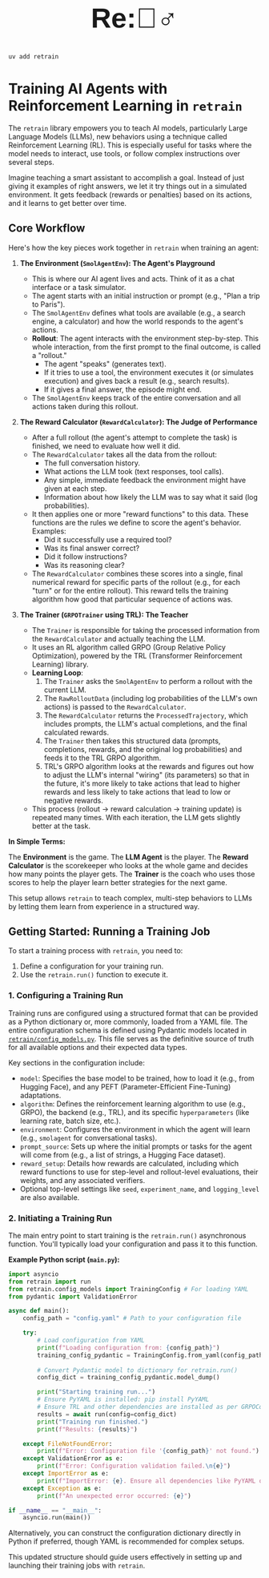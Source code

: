 <div align="center">
<h1 style="font-family: Helvetica, Arial, sans-serif; font-weight: bold; font-size: 4em;">
Re:🏋️‍♂️
</h1>
</div>

```bash
uv add retrain
```

# Training AI Agents with Reinforcement Learning in `retrain`

The `retrain` library empowers you to teach AI models, particularly Large Language Models (LLMs), new behaviors using a technique called Reinforcement Learning (RL). This is especially useful for tasks where the model needs to interact, use tools, or follow complex instructions over several steps.

Imagine teaching a smart assistant to accomplish a goal. Instead of just giving it examples of right answers, we let it try things out in a simulated environment. It gets feedback (rewards or penalties) based on its actions, and it learns to get better over time.

## Core Workflow

Here's how the key pieces work together in `retrain` when training an agent:

1.  **The Environment (`SmolAgentEnv`): The Agent's Playground**
    *   This is where our AI agent lives and acts. Think of it as a chat interface or a task simulator.
    *   The agent starts with an initial instruction or prompt (e.g., "Plan a trip to Paris").
    *   The `SmolAgentEnv` defines what tools are available (e.g., a search engine, a calculator) and how the world responds to the agent's actions.
    *   **Rollout**: The agent interacts with the environment step-by-step. This whole interaction, from the first prompt to the final outcome, is called a "rollout."
        *   The agent "speaks" (generates text).
        *   If it tries to use a tool, the environment executes it (or simulates execution) and gives back a result (e.g., search results).
        *   If it gives a final answer, the episode might end.
    *   The `SmolAgentEnv` keeps track of the entire conversation and all actions taken during this rollout.

2.  **The Reward Calculator (`RewardCalculator`): The Judge of Performance**
    *   After a full rollout (the agent's attempt to complete the task) is finished, we need to evaluate how well it did.
    *   The `RewardCalculator` takes all the data from the rollout:
        *   The full conversation history.
        *   What actions the LLM took (text responses, tool calls).
        *   Any simple, immediate feedback the environment might have given at each step.
        *   Information about how likely the LLM was to say what it said (log probabilities).
    *   It then applies one or more "reward functions" to this data. These functions are the rules we define to score the agent's behavior. Examples:
        *   Did it successfully use a required tool?
        *   Was its final answer correct?
        *   Did it follow instructions?
        *   Was its reasoning clear?
    *   The `RewardCalculator` combines these scores into a single, final numerical reward for specific parts of the rollout (e.g., for each "turn" or for the entire rollout). This reward tells the training algorithm how good that particular sequence of actions was.

3.  **The Trainer (`GRPOTrainer` using TRL): The Teacher**
    *   The `Trainer` is responsible for taking the processed information from the `RewardCalculator` and actually teaching the LLM.
    *   It uses an RL algorithm called GRPO (Group Relative Policy Optimization), powered by the TRL (Transformer Reinforcement Learning) library.
    *   **Learning Loop**:
        1.  The `Trainer` asks the `SmolAgentEnv` to perform a rollout with the current LLM.
        2.  The `RawRolloutData` (including log probabilities of the LLM's own actions) is passed to the `RewardCalculator`.
        3.  The `RewardCalculator` returns the `ProcessedTrajectory`, which includes prompts, the LLM's actual completions, and the final calculated rewards.
        4.  The `Trainer` then takes this structured data (prompts, completions, rewards, and the original log probabilities) and feeds it to the TRL GRPO algorithm.
        5.  TRL's GRPO algorithm looks at the rewards and figures out how to adjust the LLM's internal "wiring" (its parameters) so that in the future, it's more likely to take actions that lead to higher rewards and less likely to take actions that lead to low or negative rewards.
    *   This process (rollout -> reward calculation -> training update) is repeated many times. With each iteration, the LLM gets slightly better at the task.

**In Simple Terms:**

The **Environment** is the game. The **LLM Agent** is the player. The **Reward Calculator** is the scorekeeper who looks at the whole game and decides how many points the player gets. The **Trainer** is the coach who uses those scores to help the player learn better strategies for the next game.

This setup allows `retrain` to teach complex, multi-step behaviors to LLMs by letting them learn from experience in a structured way.

## Getting Started: Running a Training Job

To start a training process with `retrain`, you need to:
1.  Define a configuration for your training run.
2.  Use the `retrain.run()` function to execute it.

### 1. Configuring a Training Run

Training runs are configured using a structured format that can be provided as a Python dictionary or, more commonly, loaded from a YAML file. The entire configuration schema is defined using Pydantic models located in [`retrain/config_models.py`](mdc:retrain/config_models.py). This file serves as the definitive source of truth for all available options and their expected data types.

Key sections in the configuration include:

*   `model`: Specifies the base model to be trained, how to load it (e.g., from Hugging Face), and any PEFT (Parameter-Efficient Fine-Tuning) adaptations.
*   `algorithm`: Defines the reinforcement learning algorithm to use (e.g., GRPO), the backend (e.g., TRL), and its specific `hyperparameters` (like learning rate, batch size, etc.).
*   `environment`: Configures the environment in which the agent will learn (e.g., `smolagent` for conversational tasks).
*   `prompt_source`: Sets up where the initial prompts or tasks for the agent will come from (e.g., a list of strings, a Hugging Face dataset).
*   `reward_setup`: Details how rewards are calculated, including which reward functions to use for step-level and rollout-level evaluations, their weights, and any associated verifiers.
*   Optional top-level settings like `seed`, `experiment_name`, and `logging_level` are also available.

### 2. Initiating a Training Run

The main entry point to start training is the `retrain.run()` asynchronous function. You'll typically load your configuration and pass it to this function.

**Example Python script (`main.py`):**

```python
import asyncio
from retrain import run
from retrain.config_models import TrainingConfig # For loading YAML
from pydantic import ValidationError

async def main():
    config_path = "config.yaml" # Path to your configuration file

    try:
        # Load configuration from YAML
        print(f"Loading configuration from: {config_path}")
        training_config_pydantic = TrainingConfig.from_yaml(config_path)
        
        # Convert Pydantic model to dictionary for retrain.run()
        config_dict = training_config_pydantic.model_dump()

        print("Starting training run...")
        # Ensure PyYAML is installed: pip install PyYAML
        # Ensure TRL and other dependencies are installed as per GRPOConfig requirements.
        results = await run(config=config_dict)
        print("Training run finished.")
        print(f"Results: {results}")

    except FileNotFoundError:
        print(f"Error: Configuration file '{config_path}' not found.")
    except ValidationError as e:
        print(f"Error: Configuration validation failed.\n{e}")
    except ImportError as e:
        print(f"ImportError: {e}. Ensure all dependencies like PyYAML or TRL are installed.")
    except Exception as e:
        print(f"An unexpected error occurred: {e}")

if __name__ == "__main__":
    asyncio.run(main())
```

Alternatively, you can construct the configuration dictionary directly in Python if preferred, though YAML is recommended for complex setups.

This updated structure should guide users effectively in setting up and launching their training jobs with `retrain`. 